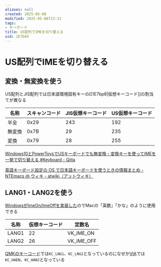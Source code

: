```yaml
---
aliases: null
created: 2025-05-08
modified: 2025-05-08T23:31
tags:
- キーボード
title: US配列でIMEを切り替える
uid: 1E7bA5
---
```


# US配列でIMEを切り替える

## 変換・無変換を使う

US配列とJIS配列では日本語環境固有キーの[[1E7bp8|仮想キーコード]]の割当てが異なる

| 名称  | スキャンコード | JIS仮想キーコード | US仮想キーコード |
| --- | ------- | ---------- | --------- |
| 半全  | 0x29    | 243        | 192       |
| 無変換 | 0x7B    | 29         | 235       |
| 変換  | 0x79    | 28         | 255       |

[Windows10とPowerToysでUSキーボードでも無変換・変換キーを使ってIMEを一発で切り替える #Keyboard - Qiita](https://qiita.com/SogoK/items/7e0ea37c3e958c39608c)

[英語キーボード設定の OS で日本語キーボードを使うときの情報まとめ - NTEmacs @ ウィキ - atwiki（アットウィキ）](https://w.atwiki.jp/ntemacs/pages/90.html)

## LANG1・LANG2を使う

[WindowsがImeOn/ImeOffを実装した](https://learn.microsoft.com/ja-jp/windows-hardware/design/component-guidelines/keyboard-japan-ime#hid-usage-ps2-scan-code-and-virtual-key-code-for-imeon-key--imeoff-key)のでMacの「英数」「かな」のように使用できる

| 名称    | 仮想キーコード | 定数名        |
| ----- | ------- | ---------- |
| LANG1 | 22      | VK_IME_ON  |
| LANG2 | 26      | VK_IME_OFF |

[QMKのキーコード](https://github.com/qmk/qmk_firmware/blob/master/docs/keycodes_basic.md#international)では`KC_LNG1`、`KC_LNG2`となっているのになぜか[VIA](https://usevia.app/)では`KC_HAEN`、`KC_HANJ`となっている